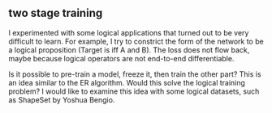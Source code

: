 ## two stage training

I experimented with some logical applications that turned out to be very difficult to learn. For example, I try to
constrict the form of the network to be a logical proposition (Target is iff A and B). The loss does not flow back,
maybe because logical operators are not end-to-end differentiable.

Is it possible to pre-train a model, freeze it, then train the other part? This is an idea similar to the ER algorithm.
Would this solve the logical training problem?
I would like to examine this idea with some logical datasets, such as ShapeSet by Yoshua Bengio.